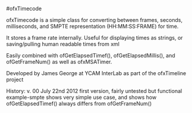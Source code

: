 #ofxTimecode

ofxTimecode is a simple class for converting between frames, seconds, milliseconds, and SMPTE representation (HH:MM:SS:FRAME) for time.

It stores a frame rate internally. Useful for displaying times as strings, or saving/pulling human readable times from xml

Easily combined with ofGetElapsedTimef(), ofGetElapsedMillis(), and ofGetFrameNum() as well as ofxMSATimer.

Developed by James George at YCAM InterLab as part of the ofxTimeline project

History:
v. 00 July 22nd 2012
first version, fairly untested but functional
example-smpte shows very simple use case, and shows how ofGetElapsedTimef() always differs from ofGetFrameNum()

